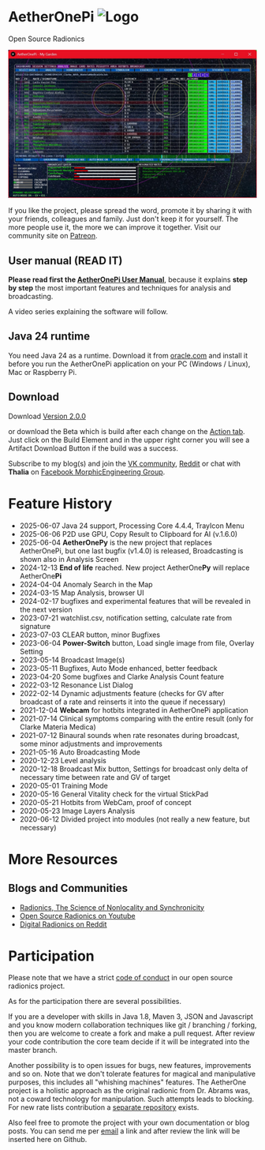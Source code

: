 # AetherOnePi ![Logo](src/main/resources/icons/aetherOnePi.png)
Open Source Radionics

![Dashboard](https://raw.githubusercontent.com/isuretpolos/AetherOnePi/master/documentation/screenshots/analysis.jpg)

If you like the project, please spread the word, promote it by sharing it with your friends, colleagues and family. Just don't keep it for yourself. The more people use it, the more we can improve it together. Visit our community site on [Patreon](https://www.patreon.com/c/aetherone).

## User manual (READ IT)
**Please read first the [AetherOnePi User Manual](https://radionics.home.blog/aetheonepi/)**, because it explains **step by step** the most important features and techniques for analysis and broadcasting.

A video series explaining the software will follow.

## Java 24 runtime
You need Java 24 as a runtime. Download it from [oracle.com](https://www.oracle.com/de/java/technologies/downloads/) and install it before you run the AetherOnePi application on your PC (Windows / Linux), Mac or Raspberry Pi.

## Download
Download [Version 2.0.0](https://github.com/isuretpolos/AetherOnePi/releases/tag/v2.0.0)

or download the Beta which is build after each change on the [Action tab](https://github.com/isuretpolos/AetherOnePi/actions). Just click on the Build Element and in the upper right corner you will see a Artifact Download Button if the build was a success.

Subscribe to my blog(s) and join the [VK community](https://vk.com/aetherone), [Reddit](https://www.reddit.com/r/digitalradionics/) or chat with **Thalia** on [Facebook MorphicEngineering Group](https://www.facebook.com/groups/morphicengineering).

# Feature History
- 2025-06-07 Java 24 support, Processing Core 4.4.4, TrayIcon Menu
- 2025-06-06 P2D use GPU, Copy Result to Clipboard for AI (v.1.6.0)
- 2025-06-04 **AetherOnePy** is the new project that replaces AetherOnePi, but one last bugfix (v1.4.0) is released, Broadcasting is shown also in Analysis Screen
- 2024-12-13 **End of life** reached. New project AetherOne**Py** will replace AetherOne**Pi**
- 2024-04-04 Anomaly Search in the Map
- 2024-03-15 Map Analysis, browser UI
- 2024-02-17 bugfixes and experimental features that will be revealed in the next version
- 2023-07-21 watchlist.csv, notification setting, calculate rate from signature
- 2023-07-03 CLEAR button, minor Bugfixes
- 2023-06-04 **Power-Switch** button, Load single image from file, Overlay Setting
- 2023-05-14 Broadcast Image(s)
- 2023-05-11 Bugfixes, Auto Mode enhanced, better feedback
- 2023-04-20 Some bugfixes and Clarke Analysis Count feature
- 2022-03-12 Resonance List Dialog
- 2022-02-14 Dynamic adjustments feature (checks for GV after broadcast of a rate and reinserts it into the queue if necessary)
- 2021-12-04 **Webcam** for hotbits integrated in AetherOnePi application
- 2021-07-14 Clinical symptoms comparing with the entire result (only for Clarke Materia Medica)
- 2021-07-12 Binaural sounds when rate resonates during broadcast, some minor adjustments and improvements
- 2021-05-16 Auto Broadcasting Mode
- 2020-12-23 Level analysis
- 2020-12-18 Broadcast Mix button, Settings for broadcast only delta of necessary time between rate and GV of target
- 2020-05-01 Training Mode
- 2020-05-16 General Vitality check for the virtual StickPad
- 2020-05-21 Hotbits from WebCam, proof of concept
- 2020-05-23 Image Layers Analysis
- 2020-06-12 Divided project into modules (not really a new feature, but necessary)

# More Resources

## Blogs and Communities
- [Radionics, The Science of Nonlocality and Synchronicity](https://radionics.home.blog)
- [Open Source Radionics on Youtube](https://www.youtube.com/@opensourceradionics)
- [Digital Radionics on Reddit](https://www.reddit.com/r/digitalradionics/)

# Participation
Please note that we have a strict [code of conduct](CODE_OF_CONDUCT.md) in our open source radionics project.

As for the participation there are several possibilities.

If you are a developer with skills in Java 1.8, Maven 3, JSON and Javascript and you know modern collaboration techniques like git / branching / forking, then you are welcome to create a fork and make a pull request. After review your code contribution the core team decide if it will be integrated into the master branch.

Another possibility is to open issues for bugs, new features, improvements and so on. Note that we don't tolerate features for magical and manipulative purposes, this includes all "whishing machines" features. The AetherOne project is a holistic approach as the original radionic from Dr. Abrams was, not a coward technology for manipulation. Such attempts leads to blocking. For new rate lists contribution a [separate repository](https://github.com/isuretpolos/radionics-rates) exists.

Also feel free to promote the project with your own documentation or blog posts. You can send me per [email](isuret.polos@gmail.com) a link and after review the link will be inserted here on Github.
